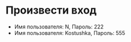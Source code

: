 # Произвести вход

-   Имя пользователя: N, Пароль: 222
-   Имя пользователя: Kostushka, Пароль: 555
